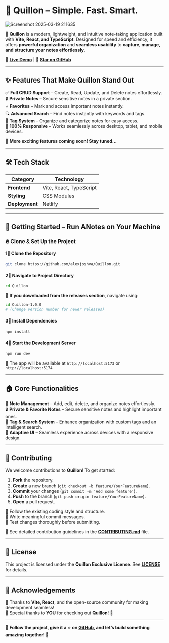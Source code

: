 # 📝 Quillon – Simple. Fast. Smart.

![Screenshot 2025-03-19 211635](https://github.com/user-attachments/assets/3c341ef4-6416-495c-b5ff-ba63191a301b)

🚀 **Quillon** is a modern, lightweight, and intuitive note-taking application built with **Vite, React, and TypeScript**. Designed for speed and efficiency, it offers **powerful organization** and **seamless usability** to **capture, manage, and structure your notes effortlessly**.

🔗 **[Live Demo](https://quillon.netlify.app/)** | 🌟 **[Star on GitHub](https://github.com/alexjoshva/Quillon)**

</div>

---

## ✨ Features That Make Quillon Stand Out  

✅ **Full CRUD Support** – Create, Read, Update, and Delete notes effortlessly.  
🔒 **Private Notes** – Secure sensitive notes in a private section.  
⭐ **Favorites** – Mark and access important notes instantly.  
🔍 **Advanced Search** – Find notes instantly with keywords and tags.  
🌂 **Tag System** – Organize and categorize notes for easy access.  
📱 **100% Responsive** – Works seamlessly across desktop, tablet, and mobile devices.  

💎 **More exciting features coming soon! Stay tuned...**  

---

## 🛠 Tech Stack  

| Category  | Technology |
|-----------|------------|
| **Frontend** | Vite, React, TypeScript |
| **Styling**  | CSS Modules |
| **Deployment** | Netlify |

---

## 🚀 Getting Started – Run ANotes on Your Machine  

### 🔥 **Clone & Set Up the Project**  

#### 1⃣ Clone the Repository  
```bash
git clone https://github.com/alexjoshva/Quillon.git
```

#### 2⃣ Navigate to Project Directory  
```bash
cd Quillon
```
📌 **If you downloaded from the releases section**, navigate using:  
```bash
cd Quillon-1.0.0  
# (Change version number for newer releases)
```

#### 3⃣ Install Dependencies  
```bash
npm install
```

#### 4⃣ Start the Development Server  
```bash
npm run dev
```
📌 The app will be available at ```http://localhost:5173``` or ```http://localhost:5174``` 

---

## 🏠 Core Functionalities  

📌 **Note Management** – Add, edit, delete, and organize notes effortlessly.  
🔒 **Private & Favorite Notes** – Secure sensitive notes and highlight important ones.  
🌂 **Tag & Search System** – Enhance organization with custom tags and an intelligent search.  
🌟 **Adaptive UI** – Seamless experience across devices with a responsive design.  

---

## 🤝 Contributing  

We welcome contributions to **Quillon**! To get started:

1. **Fork** the repository.
2. **Create** a new branch (`git checkout -b feature/YourFeatureName`).
3. **Commit** your changes (`git commit -m 'Add some feature'`).
4. **Push** to the branch (`git push origin feature/YourFeatureName`).
5. **Open** a pull request.

🔹 Follow the existing coding style and structure.  
🔹 Write meaningful commit messages.  
🔹 Test changes thoroughly before submitting.  

📜 See detailed contribution guidelines in the **[CONTRIBUTING.md](https://github.com/alexjoshva/Quillon/blob/main/CONTRIBUTING.md)** file.

---

## 🐝 License  

This project is licensed under the **Quillon Exclusive License**. See **[LICENSE](https://github.com/alexjoshva/Quillon/blob/main/Quillon%20Exclusive%20License)** for details.

---

## 🎉 Acknowledgements  

💙 Thanks to **Vite, React**, and the open-source community for making development seamless!  
🙌 Special thanks to **YOU** for checking out **Quillon**! 🚀  

---

📌 **Follow the project, give it a** ⭐ **on [GitHub](https://github.com/alexjoshva/Quillon), and let’s build something amazing together!** 🎯  
